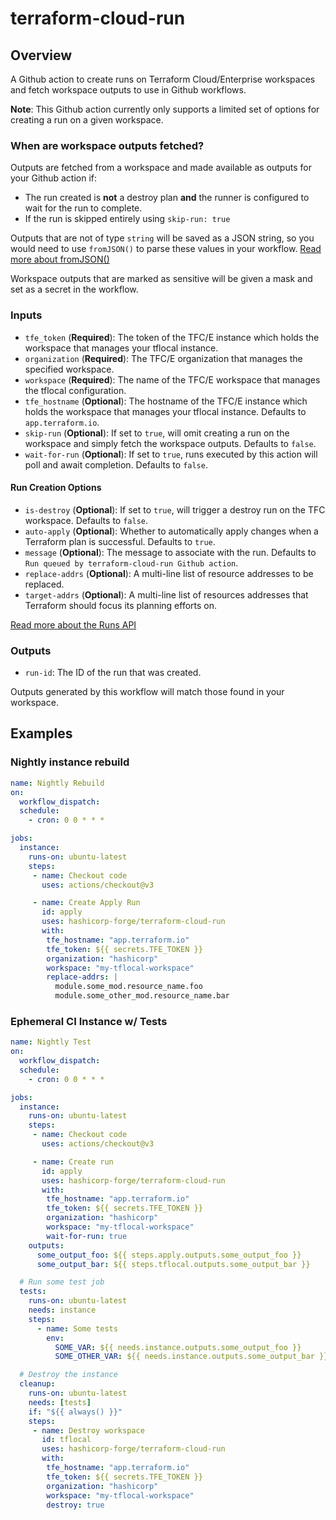 # terraform-cloud-run

## Overview

A Github action to create runs on Terraform Cloud/Enterprise workspaces and fetch workspace outputs to use in Github workflows.

**Note**: This Github action currently only supports a limited set of options for creating a run on a given workspace.

### When are workspace outputs fetched?

Outputs are fetched from a workspace and made available as outputs for your Github action if:
- The run created is **not** a destroy plan **and** the runner is configured to wait for the run to complete.
- If the run is skipped entirely using `skip-run: true`

Outputs that are not of type `string` will be saved as a JSON string, so you would need to use `fromJSON()` to parse these values in your workflow. [Read more about fromJSON()](https://docs.github.com/en/actions/learn-github-actions/expressions#fromjson)

Workspace outputs that are marked as sensitive will be given a mask and set as a secret in the workflow.

### Inputs

- `tfe_token` (**Required**): The token of the TFC/E instance which holds the workspace that manages your tflocal instance.
- `organization` (**Required**): The TFC/E organization that manages the specified workspace.
- `workspace` (**Required**): The name of the TFC/E workspace that manages the tflocal configuration.
- `tfe_hostname` (**Optional**): The hostname of the TFC/E instance which holds the workspace that manages your tflocal instance. Defaults to `app.terraform.io`.
- `skip-run` (**Optional**): If set to `true`, will omit creating a run on the workspace and simply fetch the workspace outputs. Defaults to `false`.
- `wait-for-run` (**Optional**): If set to `true`, runs executed by this action will poll and await completion. Defaults to `false`.

#### Run Creation Options
- `is-destroy` (**Optional**): If set to `true`, will trigger a destroy run on the TFC workspace. Defaults to `false`.
- `auto-apply` (**Optional**): Whether to automatically apply changes when a Terraform plan is successful. Defaults to `true`.
- `message` (**Optional**): The message to associate with the run. Defaults to `Run queued by terraform-cloud-run Github action`.
- `replace-addrs` (**Optional**): A multi-line list of resource addresses to be replaced.
- `target-addrs` (**Optional**): A multi-line list of resources addresses that Terraform should focus its planning efforts on.

[Read more about the Runs API](https://developer.hashicorp.com/terraform/cloud-docs/api-docs/run#create-a-run)

### Outputs
- `run-id`: The ID of the run that was created.

Outputs generated by this workflow will match those found in your workspace.


## Examples

### Nightly instance rebuild

```yaml
name: Nightly Rebuild
on:
  workflow_dispatch:
  schedule:
    - cron: 0 0 * * *

jobs:
  instance:
    runs-on: ubuntu-latest
    steps:
     - name: Checkout code
       uses: actions/checkout@v3

     - name: Create Apply Run
       id: apply
       uses: hashicorp-forge/terraform-cloud-run
       with:
        tfe_hostname: "app.terraform.io"
        tfe_token: ${{ secrets.TFE_TOKEN }}
        organization: "hashicorp"
        workspace: "my-tflocal-workspace"
        replace-addrs: |
          module.some_mod.resource_name.foo
          module.some_other_mod.resource_name.bar
```

### Ephemeral CI Instance w/ Tests
```yaml
name: Nightly Test
on:
  workflow_dispatch:
  schedule:
    - cron: 0 0 * * *

jobs:
  instance:
    runs-on: ubuntu-latest
    steps:
     - name: Checkout code
       uses: actions/checkout@v3

     - name: Create run
       id: apply
       uses: hashicorp-forge/terraform-cloud-run
       with:
        tfe_hostname: "app.terraform.io"
        tfe_token: ${{ secrets.TFE_TOKEN }}
        organization: "hashicorp"
        workspace: "my-tflocal-workspace"
        wait-for-run: true
    outputs:
      some_output_foo: ${{ steps.apply.outputs.some_output_foo }}
      some_output_bar: ${{ steps.tflocal.outputs.some_output_bar }}

  # Run some test job
  tests:
    runs-on: ubuntu-latest
    needs: instance
    steps:
      - name: Some tests
        env:
          SOME_VAR: ${{ needs.instance.outputs.some_output_foo }}
          SOME_OTHER_VAR: ${{ needs.instance.outputs.some_output_bar }}

  # Destroy the instance
  cleanup:
    runs-on: ubuntu-latest
    needs: [tests]
    if: "${{ always() }}"
    steps:
     - name: Destroy workspace
       id: tflocal
       uses: hashicorp-forge/terraform-cloud-run
       with:
        tfe_hostname: "app.terraform.io"
        tfe_token: ${{ secrets.TFE_TOKEN }}
        organization: "hashicorp"
        workspace: "my-tflocal-workspace"
        destroy: true
```




